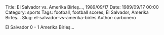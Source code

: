Title: El Salvador vs. Amerika Birleş…, 1989/09/17
Date: 1989/09/17 00:00
Category: sports
Tags: football, football scores, El Salvador, Amerika Birleş…
Slug: el-salvador-vs-amerika-birles
Author: carbonero


El Salvador 0 - 1 Amerika Birleş…
